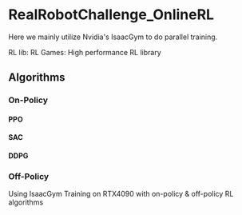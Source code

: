 # RealRobotChallenge_OnlineRL   
Here we mainly utilize Nvidia's IsaacGym to do parallel training. 

RL lib: RL Games: High performance RL library 

## Algorithms
### On-Policy 
#### PPO 
#### SAC
#### DDPG
### Off-Policy

Using IsaacGym Training on RTX4090 with on-policy &amp; off-policy RL algorithms 
